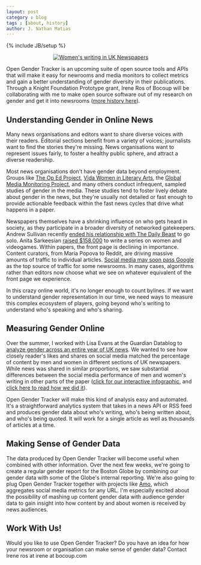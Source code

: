 ```yaml
---
layout: post
category : blog
tags : [about, history]
author: J. Nathan Matias
---
```


{% include JB/setup %}

<div align="center"><a href="http://www.flickr.com/photos/natematias/8330858942/" title="Women's writing in UK Newspapers by rubberpaw, on Flickr"><img src="http://farm9.staticflickr.com/8491/8330858942_bbcb420b20_o.png" alt="Women's writing in UK Newspapers"></a></div>

Open Gender Tracker is an upcoming suite of open source tools and APIs that will make it easy for newrooms and media monitors to collect metrics and gain a better understanding of gender diversity in their publications. Through a Knight Foundation Prototype grant, Irene Ros of Bocoup will be collaborating with me to make open source software out of my research on gender and get it into newsrooms ([more history here](/blog/2013/01/04/Getting-Started/)).

Understanding Gender in Online News
--------------------------------
Many news organisations and editors want to share diverse voices with their readers. Editorial sections benefit from a variety of voices; journalists want to find the stories they're missing. News organisations want to represent issues fairly, to foster a healthy public sphere, and attract a diverse readership. 

Most news organisations don't have gender data beyond employment. Groups like <a href="http://theopedproject.wordpress.com/">The Op Ed Project</a>, <a href="http://vidaweb.org/">Vida Women in Literary Arts</a>, the <a href="http://whomakesthenews.org">Global Media Monitoring Project</a>, and many others conduct infrequent, sampled studies of gender in the media. These studies tend to foster lively debate about gender in the news, but they're usually not detailed or fast enough to provide actionable feedback within the fast news cycles that drive what happens in a paper.

Newspapers themselves have a shrinking influence on who gets heard in society, as they participate in a broader diversity of networked gatekeepers. Andrew Sullivan recently [ended his relationship with The Daily Beast](http://mediadecoder.blogs.nytimes.com/2013/01/04/andrew-sullivan-on-going-back-to-future-as-an-indie-blogger/) to go solo. Anita Sarkeesian [raised $158,000](http://www.kickstarter.com/projects/566429325/tropes-vs-women-in-video-games/posts/245217) to write a series on women and videogames. Within papers, the front page is declining in importance. Content curators, from Maria Popova to Reddit, are driving massive amounts of traffic to individual articles. [Social media may soon pass Google](http://www.currybet.net/cbet_blog/2012/03/guardian-facebook-google-traffic.php) as the top source of traffic for some newsrooms. In many cases, algorithms rather than editors now choose what we see on whatever equivalent of the front page we experience.

In this crazy online world, it's no longer enough to count bylines. If we want to understand gender representation in our time, we need ways to measure this complex ecosystem of players, going beyond who's writing to understand who's speaking and who's sharing.

Measuring Gender Online
----------------
Over the summer, I worked with Lisa Evans at the Guardian Datablog to [analyze gender across an entire year of UK news](http://www.guardian.co.uk/news/datablog/2012/oct/23/women-media-representation-online-news). We wanted to see how closely reader's likes and shares on social media matched the percentage of content by men and women in different sections of UK newspapers. While news was shared in similar proportions, we saw substantial differences between the social media performance of men and women's writing in other parts of the paper ([click for our interactive infographic](http://natematias.com/medialab/uknews-gender), and [click here to read how we did it](http://civic.mit.edu/blog/natematias/data-science-for-gender-equality-monitoring-womens-voices-in-the-news)).

Open Gender Tracker will make this kind of analysis easy and automated. It's a straightforward analytics system that takes in a news API or RSS feed and produces gender data about who's writing, who's being written about, and who's being quoted. It will work for a single article as well as thousands of articles at a time.

Making Sense of Gender Data
----------------------
The data produced by Open Gender Tracker will become useful when combined with other information. Over the next few weeks, we're going to create a regular gender report for the Boston Globe by combining our gender data with some of the Globe's internal reporting. We're also going to plug Open Gender Tracker together with projects like [Amo](http://source.mozillaopennews.org/en-US/code/amo/), which aggregates social media metrics for any URL. I'm especially excited about the possibility of mashing up content gender data with audience gender data to gain insight into how content by and about women is received by news audiences.

Work With Us!
-------------

Would you like to use Open Gender Tracker? Do you have an idea for how your newsroom or organisation can make sense of gender data? Contact Irene ros at irene at bocoup.com
